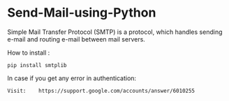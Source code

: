 # Send-Mail-using-Python

Simple Mail Transfer Protocol (SMTP) is a protocol, which handles sending e-mail and routing e-mail between mail servers.

How to install :

    pip install smtplib
    
In case if you get any error in authentication:
     
    Visit:    https://support.google.com/accounts/answer/6010255

